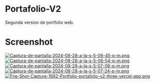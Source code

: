 # Portafolio-V2

Segunda version de portfolio web.

# Screenshot

[![Captura-de-pantalla-2024-08-28-a-la-s-5-06-45-p-m.png](https://i.postimg.cc/13k0N6NY/Captura-de-pantalla-2024-08-28-a-la-s-5-06-45-p-m.png)](https://postimg.cc/ZWLvGWHr)
[![Captura-de-pantalla-2024-08-28-a-la-s-5-06-54-p-m.png](https://i.postimg.cc/k49xTmsQ/Captura-de-pantalla-2024-08-28-a-la-s-5-06-54-p-m.png)](https://postimg.cc/McPMGghH)
[![Captura-de-pantalla-2024-08-28-a-la-s-5-07-08-p-m.png](https://i.postimg.cc/GpvFP2F3/Captura-de-pantalla-2024-08-28-a-la-s-5-07-08-p-m.png)](https://postimg.cc/McKfqz3g)
[![Captura-de-pantalla-2024-08-28-a-la-s-5-07-24-p-m.png](https://i.postimg.cc/nzkq5PS6/Captura-de-pantalla-2024-08-28-a-la-s-5-07-24-p-m.png)](https://postimg.cc/wy1tR0pV)
[![Fire-Shot-Capture-1682-Portfolio-portafolio-v2-three-vercel-app.png](https://i.postimg.cc/d3VGKjzD/Fire-Shot-Capture-1682-Portfolio-portafolio-v2-three-vercel-app.png)](https://postimg.cc/FdwYy3FQ)


